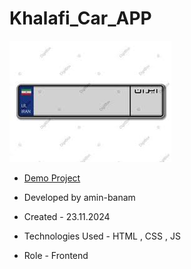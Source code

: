 # Khalafi_Car_APP

![viewfinal](pelak.jfif)

- [Demo Project](https://amin-banam.github.io/Khalafi_Car_APP/)

- Developed by amin-banam

- Created - 23.11.2024

- Technologies Used - HTML , CSS , JS

- Role - Frontend
